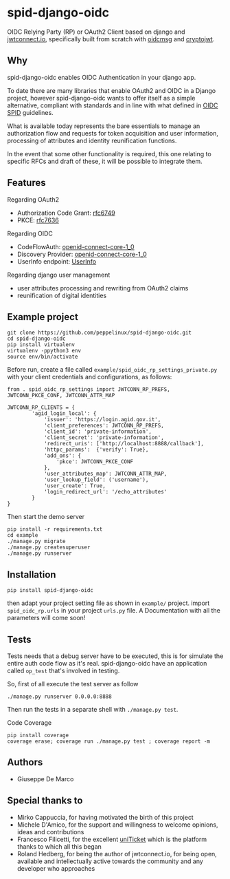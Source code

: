 # spid-django-oidc
OIDC Relying Party (RP) or OAuth2 Client based on django and [jwtconnect.io](https://jwtconnect.io/),
specifically built from scratch with [oidcmsg](https://oidcmsg.readthedocs.io/en/latest/)
and [cryptojwt](https://cryptojwt.readthedocs.io/en/latest/).

## Why

spid-django-oidc enables OIDC Authentication in your django app.

To date there are many libraries that enable OAuth2 and OIDC in a Django project,
however spid-django-oidc wants to offer itself as a simple alternative, compliant with
standards and in line with what defined in [OIDC SPID](https://docs.italia.it/AgID/documenti-in-consultazione/lg-openidconnect-spid-docs/it/bozza/index.html)
guidelines.

What is available today represents the bare essentials to manage an authorization flow and requests
for token acquisition and user information, processing of attributes and identity reunification functions.

In the event that some other functionality is required, this one relating to specific RFCs and draft of these, it will be possible to integrate them.

## Features

Regarding OAuth2

 - Authorization Code Grant: [rfc6749](https://tools.ietf.org/html/rfc6749#section-4.1)
 - PKCE: [rfc7636](https://tools.ietf.org/html/rfc7636)

Regarding OIDC

 - CodeFlowAuth: [openid-connect-core-1_0](https://openid.net/specs/openid-connect-core-1_0.html#CodeFlowAuth)
 - Discovery Provider: [openid-connect-core-1_0](https://openid.net/specs/openid-connect-core-1_0.html#SelfIssuedDiscovery)
 - UserInfo endpoint: [UserInfo](https://openid.net/specs/openid-connect-core-1_0.html#UserInfo)

Regarding django user management

 - user attributes processing and rewriting from OAuth2 claims
 - reunification of digital identities


## Example project

````
git clone https://github.com/peppelinux/spid-django-oidc.git
cd spid-django-oidc
pip install virtualenv
virtualenv -ppython3 env
source env/bin/activate
````

Before run, create a file called `example/spid_oidc_rp_settings_private.py` with your client credentials and configurations, as follows:

````
from . spid_oidc_rp_settings import JWTCONN_RP_PREFS, JWTCONN_PKCE_CONF, JWTCONN_ATTR_MAP

JWTCONN_RP_CLIENTS = {
        'agid_login_local': {
            'issuer': 'https://login.agid.gov.it',
            'client_preferences': JWTCONN_RP_PREFS,
            'client_id': 'private-information',
            'client_secret': 'private-information',
            'redirect_uris': ['http://localhost:8888/callback'],
            'httpc_params':  {'verify': True},
            'add_ons': {
                'pkce': JWTCONN_PKCE_CONF
            },
            'user_attributes_map': JWTCONN_ATTR_MAP,
            'user_lookup_field': ('username'),
            'user_create': True,
            'login_redirect_url': '/echo_attributes'
        }
}
````

Then start the demo server
````
pip install -r requirements.txt
cd example
./manage.py migrate
./manage.py createsuperuser
./manage.py runserver
````

## Installation

````
pip install spid-django-oidc
````

then adapt your project setting file as shown in `example/` project.
import `spid_oidc_rp.urls` in your project `urls.py` file.
A Documentation with all the parameters will come soon!

## Tests

Tests needs that a debug server have to be executed, this is for simulate the entire auth code flow as it's real.
spid-django-oidc have an application called `op_test` that's involved in testing.

So, first of all execute the test server as follow
````
./manage.py runserver 0.0.0.0:8888
````

Then run the tests in a separate shell with `./manage.py test`.

Code Coverage
````
pip install coverage
coverage erase; coverage run ./manage.py test ; coverage report -m
````


## Authors

 - Giuseppe De Marco


## Special thanks to

 - Mirko Cappuccia, for having motivated the birth of this project
 - Michele D'Amico, for the support and willingness to welcome opinions, ideas and contributions
 - Francesco Filicetti, for the excellent [uniTicket](https://github.com/UniversitaDellaCalabria/uniTicket) which is the platform thanks to which all this began
 - Roland Hedberg, for being the author of jwtconnect.io, for being open, available and intellectually active towards the community and any developer who approaches
